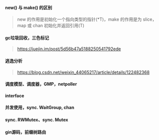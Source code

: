 #### new() 与 make() 的区别

> new 的作用是初始化一个指向类型的指针(*T)，make 的作用是为 slice，map 或 chan 初始化并返回引用(T)

#### gc垃圾回收，三色标记

> https://juejin.im/post/5d56b47a5188250541792ede

#### 逃逸分析

> https://blog.csdn.net/weixin_44065217/article/details/122482368

#### 调度模型、调度器，GMP，netpoller

#### interface

#### 并发使用，sync. WaitGroup, chan

#### sync. RWMutex、sync. Mutex

#### gin源码，前缀树路由

